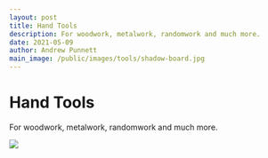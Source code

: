 ```yaml
---
layout: post
title: Hand Tools
description: For woodwork, metalwork, randomwork and much more.
date: 2021-05-09
author: Andrew Punnett
main_image: /public/images/tools/shadow-board.jpg
---
```


# Hand Tools

For woodwork, metalwork, randomwork and much more.

![](/public/images/tools/shadow-board.jpg)
